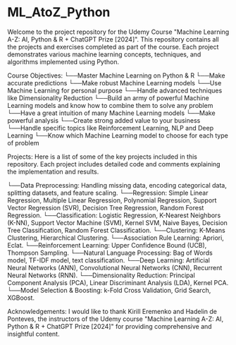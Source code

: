 # ML_AtoZ_Python
Welcome to the project repository for the Udemy Course "Machine Learning A-Z: AI, Python & R + ChatGPT Prize [2024]". 
This repository contains all the projects and exercises completed as part of the course. 
Each project demonstrates various machine learning concepts, techniques, and algorithms implemented using Python.

Course Objectives:
└──Master Machine Learning on Python & R
└──Make accurate predictions
└──Make robust Machine Learning models
└──Use Machine Learning for personal purpose
└──Handle advanced techniques like Dimensionality Reduction
└──Build an army of powerful Machine Learning models and know how to combine them to solve any problem
└──Have a great intuition of many Machine Learning models
└──Make powerful analysis
└──Create strong added value to your business
└──Handle specific topics like Reinforcement Learning, NLP and Deep Learning
└──Know which Machine Learning model to choose for each type of problem

Projects:
Here is a list of some of the key projects included in this repository. 
Each project includes detailed code and comments explaining the implementation and results.

└──Data Preprocessing: Handling missing data, encoding categorical data, splitting datasets, and feature scaling.
└──Regression: Simple Linear Regression, Multiple Linear Regression, Polynomial Regression, Support Vector Regression (SVR), Decision Tree Regression, Random Forest Regression.
└──Classification: Logistic Regression, K-Nearest Neighbors (K-NN), Support Vector Machine (SVM), Kernel SVM, Naive Bayes, Decision Tree Classification, Random Forest Classification.
└──Clustering: K-Means Clustering, Hierarchical Clustering.
└──Association Rule Learning: Apriori, Eclat.
└──Reinforcement Learning: Upper Confidence Bound (UCB), Thompson Sampling.
└──Natural Language Processing: Bag of Words model, TF-IDF model, text classification.
└──Deep Learning: Artificial Neural Networks (ANN), Convolutional Neural Networks (CNN), Recurrent Neural Networks (RNN).
└──Dimensionality Reduction: Principal Component Analysis (PCA), Linear Discriminant Analysis (LDA), Kernel PCA.
└──Model Selection & Boosting: k-Fold Cross Validation, Grid Search, XGBoost.

Acknowledgements: 
I would like to thank Kirill Eremenko and Hadelin de Ponteves, the instructors of the Udemy course "Machine Learning A-Z: AI, Python & R + ChatGPT Prize [2024]" for providing comprehensive and insightful content.
